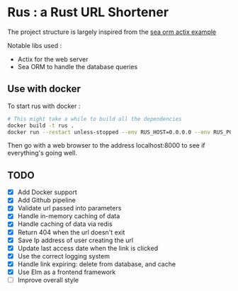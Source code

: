 # Rus : a Rust URL Shortener

The project structure is largely inspired from the [sea orm actix example](https://github.com/SeaQL/sea-orm/tree/master/examples/actix_example)

Notable libs used :
- Actix for the web server
- Sea ORM to handle the database queries

## Use with docker

To start rus with docker :
```bash
# This might take a while to build all the dependencies
docker build -t rus .
docker run --restart unless-stopped --env RUS_HOST=0.0.0.0 --env RUS_PORT=8000 --env RUS_DATABASE_URL="postgresql://<user>:<password>@127.0.0.1/<databasename>"  -p "8000:8000" rus 
```
Then go with a web browser to the address localhost:8000 to see if everything's going well.

## TODO
- [x] Add Docker support
- [x] Add Github pipeline
- [x] Validate url passed into parameters
- [x] Handle in-memory caching of data
- [x] Handle caching of data via redis
- [x] Return 404 when the url doesn't exit
- [x] Save Ip address of user creating the url
- [x] Update last access date when the link is clicked
- [x] Use the correct logging system
- [x] Handle link expiring: delete from database, and cache
- [x] Use Elm as a frontend framework
- [ ] Improve overall style 
